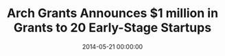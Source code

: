 ---
date:   2014-05-21 00:00:00
source:  "Digital Journal"
title: "Arch Grants Announces $1 million in Grants to 20 Early-Stage Startups"
categories: press
link: http://www.digitaljournal.com/pr/1932776
---